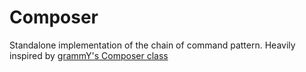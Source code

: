 # Composer

Standalone implementation of the chain of command pattern. Heavily inspired by [grammY's Composer class](https://github.com/grammyjs/grammy/tree/main/src/composer.ts)
